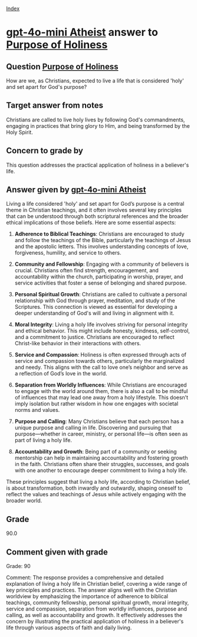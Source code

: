 
[Index](../../index.md)
# [gpt-4o-mini Atheist](../../answering_models/gpt-4o-mini_Atheist.md) answer to [Purpose of Holiness](../../questions/Purpose_of_Holiness.md)

## Question [Purpose of Holiness](../../questions/Purpose_of_Holiness.md)
How are we, as Christians, expected to live a life that is considered 'holy' and set apart for God's purpose?

## Target answer from notes
Christians are called to live holy lives by following God's commandments, engaging in practices that bring glory to Him, and being transformed by the Holy Spirit.

## Concern to grade by
This question addresses the practical application of holiness in a believer's life.

## Answer given by [gpt-4o-mini Atheist](../../answering_models/gpt-4o-mini_Atheist.md)
Living a life considered 'holy' and set apart for God’s purpose is a central theme in Christian teachings, and it often involves several key principles that can be understood through both scriptural references and the broader ethical implications of those beliefs. Here are some essential aspects:

1. **Adherence to Biblical Teachings**: Christians are encouraged to study and follow the teachings of the Bible, particularly the teachings of Jesus and the apostolic letters. This involves understanding concepts of love, forgiveness, humility, and service to others.

2. **Community and Fellowship**: Engaging with a community of believers is crucial. Christians often find strength, encouragement, and accountability within the church, participating in worship, prayer, and service activities that foster a sense of belonging and shared purpose.

3. **Personal Spiritual Growth**: Christians are called to cultivate a personal relationship with God through prayer, meditation, and study of the Scriptures. This connection is viewed as essential for developing a deeper understanding of God's will and living in alignment with it.

4. **Moral Integrity**: Living a holy life involves striving for personal integrity and ethical behavior. This might include honesty, kindness, self-control, and a commitment to justice. Christians are encouraged to reflect Christ-like behavior in their interactions with others.

5. **Service and Compassion**: Holiness is often expressed through acts of service and compassion towards others, particularly the marginalized and needy. This aligns with the call to love one’s neighbor and serve as a reflection of God’s love in the world.

6. **Separation from Worldly Influences**: While Christians are encouraged to engage with the world around them, there is also a call to be mindful of influences that may lead one away from a holy lifestyle. This doesn’t imply isolation but rather wisdom in how one engages with societal norms and values.

7. **Purpose and Calling**: Many Christians believe that each person has a unique purpose and calling in life. Discovering and pursuing that purpose—whether in career, ministry, or personal life—is often seen as part of living a holy life.

8. **Accountability and Growth**: Being part of a community or seeking mentorship can help in maintaining accountability and fostering growth in the faith. Christians often share their struggles, successes, and goals with one another to encourage deeper commitment to living a holy life.

These principles suggest that living a holy life, according to Christian belief, is about transformation, both inwardly and outwardly, shaping oneself to reflect the values and teachings of Jesus while actively engaging with the broader world.

## Grade
90.0

## Comment given with grade
Grade: 90

Comment: The response provides a comprehensive and detailed explanation of living a holy life in Christian belief, covering a wide range of key principles and practices. The answer aligns well with the Christian worldview by emphasizing the importance of adherence to biblical teachings, community fellowship, personal spiritual growth, moral integrity, service and compassion, separation from worldly influences, purpose and calling, as well as accountability and growth. It effectively addresses the concern by illustrating the practical application of holiness in a believer's life through various aspects of faith and daily living.
